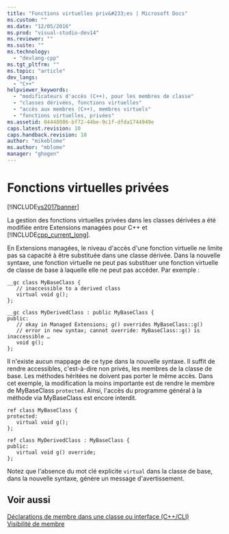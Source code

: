 ```yaml
---
title: "Fonctions virtuelles priv&#233;es | Microsoft Docs"
ms.custom: ""
ms.date: "12/05/2016"
ms.prod: "visual-studio-dev14"
ms.reviewer: ""
ms.suite: ""
ms.technology: 
  - "devlang-cpp"
ms.tgt_pltfrm: ""
ms.topic: "article"
dev_langs: 
  - "C++"
helpviewer_keywords: 
  - "modificateurs d'accès (C++), pour les membres de classe"
  - "classes dérivées, fonctions virtuelles"
  - "accès aux membres (C++), membres virtuels"
  - "fonctions virtuelles, privées"
ms.assetid: 04448086-bf72-44be-9c1f-dfda1744949e
caps.latest.revision: 10
caps.handback.revision: 10
author: "mikeblome"
ms.author: "mblome"
manager: "ghogen"
---
```

# Fonctions virtuelles priv&#233;es
[!INCLUDE[vs2017banner](../assembler/inline/includes/vs2017banner.md)]

La gestion des fonctions virtuelles privées dans les classes dérivées a été modifiée entre Extensions managées pour C\+\+ et [!INCLUDE[cpp_current_long](../dotnet/includes/cpp_current_long_md.md)].  
  
 En Extensions managées, le niveau d'accès d'une fonction virtuelle ne limite pas sa capacité à être substituée dans une classe dérivée.  Dans la nouvelle syntaxe, une fonction virtuelle ne peut pas substituer une fonction virtuelle de classe de base à laquelle elle ne peut pas accéder.  Par exemple :  
  
```  
__gc class MyBaseClass {  
   // inaccessible to a derived class   
   virtual void g();  
};  
  
__gc class MyDerivedClass : public MyBaseClass {  
public:  
   // okay in Managed Extensions; g() overrides MyBaseClass::g()  
   // error in new syntax; cannot override: MyBaseClass::g() is inaccessible …  
   void g();  
};  
```  
  
 Il n'existe aucun mappage de ce type dans la nouvelle syntaxe.  Il suffit de rendre accessibles, c'est\-à\-dire non privés, les membres de la classe de base.  Les méthodes héritées ne doivent pas porter le même accès.  Dans cet exemple, la modification la moins importante est de rendre le membre de MyBaseClass `protected`.  Ainsi, l'accès du programme général à la méthode via MyBaseClass est encore interdit.  
  
```  
ref class MyBaseClass {  
protected:  
   virtual void g();  
};  
  
ref class MyDerivedClass : MyBaseClass {  
public:  
   virtual void g() override;  
};  
```  
  
 Notez que l'absence du mot clé explicite `virtual` dans la classe de base, dans la nouvelle syntaxe, génère un message d'avertissement.  
  
## Voir aussi  
 [Déclarations de membre dans une classe ou interface \(C\+\+\/CLI\)](../dotnet/member-declarations-within-a-class-or-interface-cpp-cli.md)   
 [Visibilité de membre](../misc/member-visibility.md)
